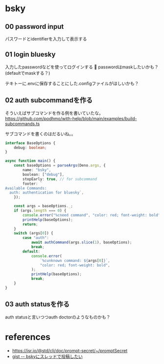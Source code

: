 # bsky

## 00 password input

パスワードとidentifierを入力して表示する

## 01 login bluesky

入力したpasswordなどを使ってログインする
📝 passwordはmaskしたいかも？(defaultでmaskする？)

テキトーに.envに保存することにした.configファイルがほしいかも？

## 02 auth subcommandを作る

そういえばサブコマンドを作る例を書いていたな。
https://github.com/podhmo/with-help/blob/main/examples/build-subcommands.ts

サブコマンドを書くのはだるいね。。

```ts
interface BaseOptions {
    debug: boolean;
}

async function main() {
    const baseOptions = parseArgs(Deno.args, {
        name: "bsky",
        boolean: ["debug"],
        stopEarly: true, // for subcommand
        footer: `
Available Commands:
  auth: authentication for bluesky`,
    });

    const args = baseOptions._;
    if (args.length === 0) {
        console.error("%cneed command", "color: red; font-weight: bold");
        printHelp(baseOptions);
        return;
    }
    switch (args[0]) {
        case "auth":
            await authCommand(args.slice(1), baseOptions);
            break;
        default:
            console.error(
                `%cunknown command: ${args[0]}`,
                "color: red; font-weight: bold",
            );
            printHelp(baseOptions);
            break;
    }
}
```

## 03 auth statusを作る

auth statusと言いつつauth doctorのようなものかも？



# references

- https://jsr.io/@std/cli/doc/prompt-secret/~/promptSecret
- [gist -- bskyにスレッドで投稿したい](https://gist.github.com/podhmo/19a4e189dd5c9a8d3af871139c51b9fe)
